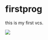 firstprog
=========

this is my first vcs.

<a href='https://travis-ci.org/kaniska2010/firstprog'><img src='https://secure.travis-ci.org/kaniska2010/firstprog.png?branch=master'></a>